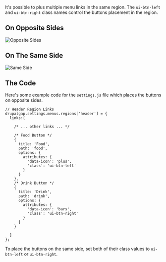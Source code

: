 It's possible to plus multiple menu links in the same region. The `ui-btn-left` and `ui-btn-right` class names control the buttons placement in the region.

## On Opposite Sides

![Opposite Sides](http://drupalgap.org/sites/default/files/region-menu-links-opposite-sides.png)

## On The Same Side

![Same Side](http://drupalgap.org/sites/default/files/region-menu-links-same-side.png)

## The Code

Here's some example code for the `settings.js` file which places the buttons on opposite sides.

```
// Header Region Links
drupalgap.settings.menus.regions['header'] = {
  links:[

    /* ... other links ... */

    /* Food Button */
    {
      title: 'Food',
      path: 'food',
      options: {
        attributes: {
          'data-icon': 'plus',
          'class': 'ui-btn-left'
        }
      }
    },
    /* Drink Button */
    {
      title: 'Drink',
      path: 'drink',
      options: {
        attributes: {
          'data-icon': 'bars',
          'class': 'ui-btn-right'
        }
      }
    }

  ]
};
```

To place the buttons on the same side, set both of their class values to `ui-btn-left` or `ui-btn-right`.